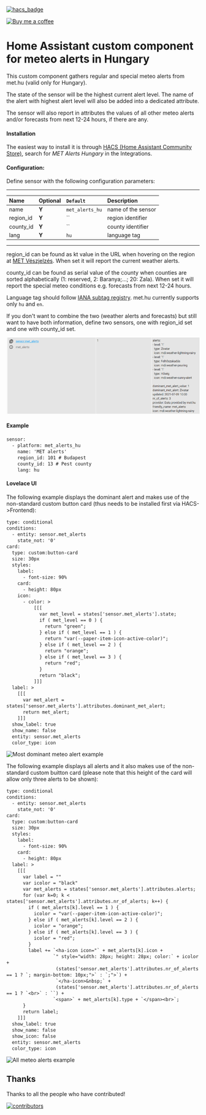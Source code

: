 [![hacs_badge](https://img.shields.io/badge/HACS-Default-orange.svg)](https://github.com/custom-components/hacs)

<p><a href="https://www.buymeacoffee.com/6rF5cQl" rel="nofollow" target="_blank"><img src="https://camo.githubusercontent.com/c070316e7fb193354999ef4c93df4bd8e21522fa/68747470733a2f2f696d672e736869656c64732e696f2f7374617469632f76312e7376673f6c6162656c3d4275792532306d6525323061253230636f66666565266d6573736167653d25463025394625413525413826636f6c6f723d626c61636b266c6f676f3d6275792532306d6525323061253230636f66666565266c6f676f436f6c6f723d7768697465266c6162656c436f6c6f723d366634653337" alt="Buy me a coffee" data-canonical-src="https://img.shields.io/static/v1.svg?label=Buy%20me%20a%20coffee&amp;message=%F0%9F%A5%A8&amp;color=black&amp;logo=buy%20me%20a%20coffee&amp;logoColor=white&amp;labelColor=b0c4de" style="max-width:100%;"></a></p>

# Home Assistant custom component for meteo alerts in Hungary

This custom component gathers regular and special meteo alerts from met.hu (valid only for Hungary).

The state of the sensor will be the highest current alert level. The name of the alert with highest alert level
will also be added into a dedicated attribute.

The sensor will also report in attributes the values of all other meteo alerts and/or forecasts from next 12-24 hours, if there are any.

#### Installation
The easiest way to install it is through [HACS (Home Assistant Community Store)](https://github.com/hacs/integration),
search for <i>MET Alerts Hungary</i> in the Integrations.<br />

#### Configuration:
Define sensor with the following configuration parameters:<br />

---
| Name | Optional | `Default` | Description |
| :---- | :---- | :------- | :----------- |
| name | **Y** | `met_alerts_hu` | name of the sensor |
| region_id | **Y** | `` | region identifier |
| county_id | **Y** | `` | county identifier |
| lang | **Y** | `hu` | language tag |
---

region_id can be found as kt value in the URL when hovering on the region at [MET Vészjelzés](https://www.met.hu/idojaras/veszelyjelzes/index.php). When set it will report the current weather alerts.

county_id can be found as serial value of the county when counties are sorted alphabetically (1: reserved, 2: Baranya;...; 20: Zala). When set it will report the special meteo conditions e.g. forecasts from next 12-24 hours.

Language tag should follow [IANA subtag registry](https://www.iana.org/assignments/language-subtag-registry/language-subtag-registry). met.hu currently supports only `hu` and `en`.

If you don't want to combine the two (weather alerts and forecasts) but still want to have both information, define two sensors, one with region_id set and one with county_id set.

![Meteo alerts attributes](https://raw.githubusercontent.com/amaximus/met_alerts_hu/main/met_alerts_attrs.png)

#### Example
```
sensor:
  - platform: met_alerts_hu
    name: 'MET alerts'
    region_id: 101 # Budapest
    county_id: 13 # Pest county
    lang: hu
```

#### Lovelace UI
The following example displays the dominant alert and makes use of the non-standard custom button card (thus needs to be installed first via HACS->Frontend):
```
type: conditional
conditions:
  - entity: sensor.met_alerts
    state_not: '0'
card:
  type: custom:button-card
  size: 30px
  styles:
    label:
      - font-size: 90%
    card:
      - height: 80px
    icon:
      - color: >
          [[[
            var met_level = states['sensor.met_alerts'].state;
            if ( met_level == 0 ) {
              return "green";
            } else if ( met_level == 1 ) {
              return "var(--paper-item-icon-active-color)";
            } else if ( met_level == 2 ) {
              return "orange";
            } else if ( met_level == 3 ) {
              return "red";
            }
            return "black";
          ]]]
  label: >
    [[[
      var met_alert = states['sensor.met_alerts'].attributes.dominant_met_alert;
      return met_alert;
    ]]]
  show_label: true
  show_name: false
  entity: sensor.met_alerts
  color_type: icon
```

![Most dominant meteo alert example](https://raw.githubusercontent.com/amaximus/met_alerts_hu/main/met_alert.png)

The following example displays all alerts and it also makes use of the non-standard custom buitton card (please note that this height of the card
will allow only three alerts to be shown):
```
type: conditional
conditions:
  - entity: sensor.met_alerts
    state_not: '0'
card:
  type: custom:button-card
  size: 30px
  styles:
    label:
      - font-size: 90%
    card:
      - height: 80px
  label: >
    [[[
      var label = ""
      var icolor = "black"
      var met_alerts = states['sensor.met_alerts'].attributes.alerts;
      for (var k=0; k < states['sensor.met_alerts'].attributes.nr_of_alerts; k++) {
        if ( met_alerts[k].level == 1 ) {
          icolor = "var(--paper-item-icon-active-color)";
        } else if ( met_alerts[k].level == 2 ) {
          icolor = "orange";
        } else if ( met_alerts[k].level == 3 ) {
          icolor = "red";
        }
        label += `<ha-icon icon="` + met_alerts[k].icon +
                 `" style="width: 28px; height: 28px; color:` + icolor +
                  (states['sensor.met_alerts'].attributes.nr_of_alerts == 1 ? `; margin-bottom: 10px;">` : `;">`) +
                  `</ha-icon>&nbsp;` +
                  (states['sensor.met_alerts'].attributes.nr_of_alerts == 1 ? `<br>` : ``) +
                 `<span>` + met_alerts[k].type + `</span><br>`;
      }
      return label;
    ]]]
  show_label: true
  show_name: false
  show_icon: false
  entity: sensor.met_alerts
  color_type: icon
```
![All meteo alerts example](https://raw.githubusercontent.com/amaximus/met_alerts_hu/main/met_alert2.png)

## Thanks

Thanks to all the people who have contributed!

[![contributors](https://contributors-img.web.app/image?repo=amaximus/met_alerts_hu)](https://github.com/amaximus/met_alerts_hu/graphs/contributors)
